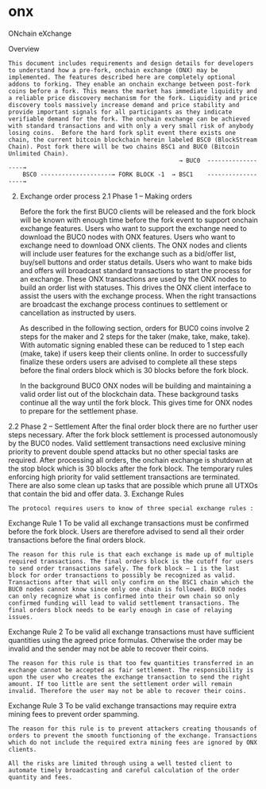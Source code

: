 # onx
ONchain eXchange

Overview
	
	This document includes requirements and design details for developers to understand how a pre-fork, onchain exchange (ONX) may be implemented. The features described here are completely optional addons to forking. They enable an onchain exchange between post-fork coins before a fork. This means the market has immediate liquidity and a reliable price discovery mechanism for the fork. Liquidity and price discovery tools massively increase demand and price stability and provide important signals for all participants as they indicate verifiable demand for the fork. The onchain exchange can be achieved with standard transactions and with only a very small risk of anybody losing coins.  Before the hard fork split event there exists one chain, the current bitcoin blockchain herein labeled BSC0 (BlockStream Chain). Post fork there will be two chains BSC1 and BUC0 (Bitcoin Unlimited Chain).
												    → BUC0 	------------------→  	
		BSC0 --------------------→ FORK BLOCK -1  → BSC1 	------------------→

2. Exchange order process
2.1 Phase 1 – Making orders

	Before the fork the first BUC0 clients will be released and the fork block will be known with enough time before the fork event to support onchain exchange features. Users who want to support the exchange need to download the BUC0 nodes with ONX features. Users who want to exchange need to download ONX clients. The ONX nodes and clients will include user features for the exchange such as a bid/offer list, buy/sell buttons and order status details. Users who want to make bids and offers will broadcast standard transactions to start the process for an exchange. These ONX transactions are used by the ONX nodes to build an order list with statuses. This drives the ONX client interface to assist the users with the exchange process. When the right transactions are broadcast the exchange process continues to settlement or cancellation as instructed by users.

	As described in the following section, orders for BUC0 coins involve 2 steps for the maker and 2 steps for the taker (make, take, make, take). With automatic signing enabled these can be reduced to 1 step each (make, take) if users keep their clients online. In order to successfully finalize these orders users are advised to complete all these steps before the final orders block which is 30 blocks before the fork block. 

	In the background BUC0 ONX nodes will be building and maintaining a valid order list out of the blockchain data. These background tasks continue all the way until the fork block.  This gives time for ONX nodes to prepare for the settlement phase. 

2.2 Phase 2 – Settlement 
	After the final order block there are no further user steps necessary. After the fork block settlement is processed autonomously by the BUC0 nodes. Valid settlement transactions need exclusive mining priority to prevent double spend attacks but no other special tasks are required. After processing all orders, the onchain exchange is shutdown at the stop block which is 30 blocks after the fork block. The temporary rules enforcing high priority for valid settlement transactions are terminated. There are also some clean up tasks that are possible which prune all UTXOs that contain the bid and offer data.
3. 	Exchange Rules

	The protocol requires users to know of three special exchange rules :

Exchange Rule 1
To be valid all exchange transactions must be confirmed before the fork block. Users are therefore advised to send all their order transactions before the final orders block. 

	The reason for this rule is that each exchange is made up of multiple required transactions. The final orders block is the cutoff for users to send order transactions safely. The fork block – 1 is the last block for order transactions to possibly be recognized as valid. Transactions after that will only confirm on the BSC1 chain which the BUC0 nodes cannot know since only one chain is followed. BUC0 nodes can only recognize what is confirmed into their own chain so only confirmed funding will lead to valid settlement transactions. The final orders block needs to be early enough in case of relaying issues.  

Exchange Rule 2 
To be valid all exchange transactions must have sufficient quantities using the agreed price formulas. Otherwise the order may be invalid and the sender may not be able to recover their coins.  

	The reason for this rule is that too few quantities transferred in an exchange cannot be accepted as fair settlement. The responsibility is upon the user who creates the exchange transaction to send the right amount. If too little are sent the settlement order will remain invalid. Therefore the user may not be able to recover their coins. 

Exchange Rule 3 
To be valid exchange transactions may require extra mining fees to prevent order spamming.

	The reason for this rule is to prevent attackers creating thousands of orders to prevent the smooth functioning of the exchange. Transactions which do not include the required extra mining fees are ignored by ONX clients.

	All the risks are limited through using a well tested client to automate timely broadcasting and careful calculation of the order quantity and fees.
